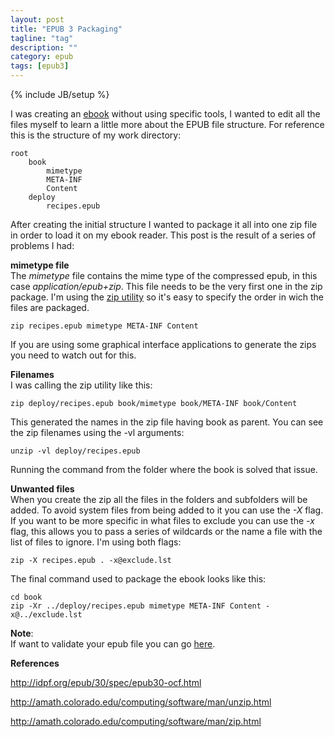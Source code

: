 ```yaml
---
layout: post
title: "EPUB 3 Packaging"
tagline: "tag"
description: ""
category: epub
tags: [epub3]
---
```

{% include JB/setup %}

I was creating an [ebook](https://github.com/fcovas/recipes.epub) without using specific tools, I wanted to edit all the files myself to learn a little more about the EPUB file structure. For reference this is the structure of my work directory:
    
    root
        book
            mimetype
            META-INF
            Content
        deploy
            recipes.epub

 After creating the initial structure I wanted to package it all into one zip file in order to load it on my ebook reader. This post is the result of a series of problems I had:

__mimetype file__  
The *mimetype* file contains the mime type of the compressed epub, in this case *application/epub+zip*. This file needs to be the very first one in the zip package. I'm using the [zip utility](http://amath.colorado.edu/computing/software/man/zip.html) so it's easy to specify the order in wich the files are packaged. 

    zip recipes.epub mimetype META-INF Content

If you are using some graphical interface applications to generate the zips you need to watch out for this.

__Filenames__  
I was calling the zip utility like this:

    zip deploy/recipes.epub book/mimetype book/META-INF book/Content

This generated the names in the zip file having book as parent. You can see the zip filenames using the -vl arguments:

    unzip -vl deploy/recipes.epub

Running the command from the folder where the book is solved that issue.

__Unwanted files__  
When you create the zip all the files in the folders and subfolders will be added. To avoid system files from being added to it you can use the _-X_ flag. If you want to be more specific in what files to exclude you can use the _-x_ flag, this allows you to pass a series of wildcards or the name a file with the list of files to ignore. I'm using both flags:

    zip -X recipes.epub . -x@exclude.lst

The final command used to package the ebook looks like this:

    cd book  
    zip -Xr ../deploy/recipes.epub mimetype META-INF Content -x@../exclude.lst  

__Note__:  
If want to validate your epub file you can go [here](http://validator.idpf.org/).  

__References__ 

<http://idpf.org/epub/30/spec/epub30-ocf.html>

<http://amath.colorado.edu/computing/software/man/unzip.html>

<http://amath.colorado.edu/computing/software/man/zip.html>

